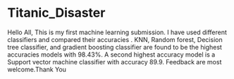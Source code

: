 # Titanic_Disaster
Hello All, This is my first machine learning submission. I have used different classifiers and compared their accuracies . KNN, Random forest, Decision tree classifier, and gradient boosting classifier are found to be the highest accuracies models with 98.43%. A second highest accuracy model is a Support vector machine classifier with accuracy 89.9. Feedback are most welcome.Thank You
